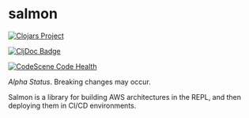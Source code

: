 # salmon

[![Clojars Project](https://img.shields.io/clojars/v/rs.shaffe/salmon.svg)](https://clojars.org/rs.shaffe/salmon)

[![CljDoc Badge](https://cljdoc.org/badge/rs.shaffe/salmon)](https://cljdoc.org/d/rs.shaffe/salmon)

[![CodeScene Code Health](https://codescene.io/projects/25500/status-badges/code-health)](https://codescene.io/projects/25500)

*Alpha Status*. Breaking changes may occur.

Salmon is a library for building AWS architectures in the REPL, and then deploying them in CI/CD environments.
